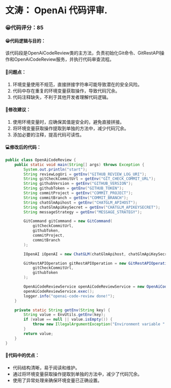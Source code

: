# 文涛： OpenAi 代码评审.
### 😀代码评分：85
#### 😀代码逻辑与目的：
该代码段是OpenAiCodeReview类的主方法，负责初始化Git命令、GitRestAPI操作和OpenAiCodeReview服务，并执行代码审查流程。

#### 🤔问题点：
1. 环境变量使用不规范，直接拼接字符串可能导致潜在的安全风险。
2. 代码中存在重复的环境变量获取操作，导致代码冗余。
3. 代码注释缺失，不利于其他开发者理解代码逻辑。

#### 🎯修改建议：
1. 使用环境变量时，应确保其值是安全的，避免直接拼接。
2. 将环境变量获取操作提取到单独的方法中，减少代码冗余。
3. 添加必要的注释，提高代码可读性。

#### 💻修改后的代码：
```java
public class OpenAiCodeReview {
    public static void main(String[] args) throws Exception {
        System.out.println("start");
        String reviewLogUri = getEnv("GITHUB_REVIEW_LOG_URI");
        String gitCheckCommitUrl = getEnv("GIT_CHECK_COMMIT_URL");
        String githubVersion = getEnv("GITHUB_VERSION");
        String githubToken = getEnv("GITHUB_TOKEN");
        String commitProject = getEnv("COMMIT_PROJECT");
        String commitBranch = getEnv("COMMIT_BRANCH");
        String chatGlmApihost = getEnv("CHATGLM_APIHOST");
        String chatGlmApiKeySecret = getEnv("CHATGLM_APIKEYSECRET");
        String messageStrategy = getEnv("MESSAGE_STRATEGY");

        GitCommand gitCommand = new GitCommand(
            gitCheckCommitUrl,
            githubToken,
            commitProject,
            commitBranch
        );

        IOpenAI iOpenAI = new ChatGLM(chatGlmApihost, chatGlmApiKeySecret);

        GitRestAPIOperation gitRestAPIOperation = new GitRestAPIOperation(
            gitCheckCommitUrl,
            githubToken
        );

        OpenAiCodeReviewService openAiCodeReviewService = new OpenAiCodeReviewService(gitRestAPIOperation, gitCommand, iOpenAI, messageStrategy);
        openAiCodeReviewService.exec();
        logger.info("openai-code-review done!");
    }

    private static String getEnv(String key) {
        String value = EnvUtils.getEnv(key);
        if (value == null || value.isEmpty()) {
            throw new IllegalArgumentException("Environment variable " + key + " is not set.");
        }
        return value;
    }
}
```

#### 🌟代码中的优点：
- 代码结构清晰，易于阅读和维护。
- 通过将环境变量获取操作提取到单独的方法中，减少了代码冗余。
- 使用了异常处理来确保环境变量已正确设置。